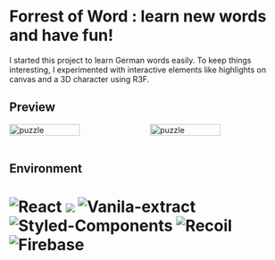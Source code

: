 # Forrest of Word : learn new words and have fun!

I started this project to learn German words easily. To keep things interesting, I experimented with interactive elements like highlights on canvas and a 3D character using R3F.

## Preview

<div style="display : flex;">
    <img width="50%" alt="puzzle" src="public/images/word_forest_intro.gif" />
    <img width="50%" alt="puzzle" src="public/images/puzzle_search.gif" />
</div>

</br>

## Environment

# ![React](https://img.shields.io/badge/React-53C1DE?style=flat-square&logo=react&logoColor=white) <img src="https://img.shields.io/badge/TypeScript-3178C6?style=flat&logo=TypeScript&logoColor=white" /> ![Vanila-extract](https://img.shields.io/badge/🧁%20Vanila%20extract-8A2BE2) ![Styled-Components](https://img.shields.io/badge/Styled_Components-DB7C85?style=flat-square&logo=styled-components&logoColor=white) ![Recoil](https://img.shields.io/badge/Recoil-3578E5?style=flat&logo=Recoil&logoColor=white) ![Firebase](https://img.shields.io/badge/Firebase-%23039BE5.svg?style=flat-square&logo=firebase)
